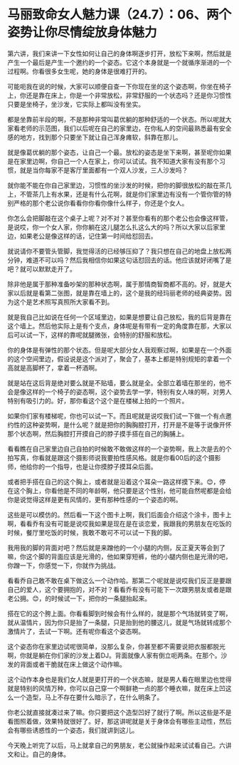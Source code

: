 # 马丽致命女人魅力课（24.7）：06、两个姿势让你尽情绽放身体魅力

第六讲，我们来讲一下女性如何让自己的身体啊逐步打开，放松下来啊，然后就是产生一个最后是产生一个邀约的一个姿态。它这个本身就是一个就循序渐进的一个过程啊。你看很多女生呢，她的身体是很难打开的。

可能呃我在说的时候，大家可以顺便自查一下你现在坐的这个姿态啊，你坐在椅子上，你还是靠在床上，你是一个非常放松，非常舒服的一个状态吗？还是你习惯性只要是坐椅子，坐沙发，它实际上都叫没有坐实。

都是坐靠前半段的啊，不是那种非常叫葛优躺的那种舒适的一个状态。所以呢就大家看老师的示范图，我们以后呢在自己的家里边，在你私人的空间最熟悉最有安全感的地方，找到那个只要坐下就让自己浑身瘫软，斜靠在那儿。

就是像葛优躺的那个姿态，让自己一个最。放松的姿态是坐下来啊，甚至呢你如果是在家里边啊，你自己一个人在家上，你可以试试。我不知道大家有没有那个习惯，就是当你每家不是客厅里面都有一个双人沙发，三人沙发吗？

就你能不能在你自己家里边，习惯性的坐沙发的时候，把你的脚很放松的敲在茶几上，不管茶几上有水果，还是有什么花啊，就是你们家里边有没有一个管你管的特别严格的那个老公说你看看你你看你像什么样子，你还是个女人。

你怎么会把脚敲在这个桌子上呢？对不对？甚至你看有的那个老公也会像这样管，是说哎，你一个女人家，你你躺在这儿腿怎么扎这么大的吗？所以大家以后家里边，如果老公是像这样的话，记住第一时间给怼回去。

就说请你不要管头管脚，我觉得活的已经够压抑了？我只想在自己的地盘上放松两分钟，难道不可以吗？然后我相信你如果这句话怼回去的话。他应该就好闭嘴了是吧？就可以默默走开了。

除非他是属于那种准备吵架的那种状态啊，属于那情商智商都不高的。好，就是大家以后就是看第二张图，就是靠在墙上的，这个是我的经玛丽老师的经典姿势。因为这个是艺术照写真照所大家看不到。

就是我自己比如说在任何一个区域里边，如果是想要让自己放松，我的后背是靠在这个墙上。然后他实际上是有个支点，身体呢是有带有一定的角度靠在那，大家以后可以试一下，这样的靠呢就腿微张，会特别的舒服和放松。

你的身体是有弹性的那个状态。但是呢大部分女人我观察过啊，如果是在一个外面的这个空间里边，假设说是这个派对了，聚会了，基本上都是特别规矩的拿着一个高就是高脚杯了，拿着一杯酒啊。

就是站在这后背是绝对要么就是不贴墙，要么就是全。全部立着墙在那坐的，他不会是像这样的一个椅子的姿态啊，这个姿势去学一学，特别有女人味的啊，对男人特别有吸引力的。好，那你看这个这个是在楼梯上拍的一个照片。

如果你们家有楼梯呢，你也可以试一下。而且呢就是说哎我们试一下做一个有点邀约性的这种姿势啊，是什么呢？就是把你的胸胸腔打开，打开是不是等于说像开怀那个状态啊，然后胸腔打开摸自己的脖子摸手搭在自己的胸脯上。

看看瞧在自己家里边自己自拍的时候敢不敢做这样的一个姿势啊，我上次是去的个拍写真，你看就是跟这个摄影师说我要拍性感风格。就是你看00后的这个摄影师，他给你的一个指导，也是让你摸脖子摸耳朵后面。

或者把手搭在自己的这个胸上，或者就是沿着这个耳朵一路这样摸下来。😊，停在这个胸上，你看他是不同的年龄啊，他只要是这个性别，他可能自然呢都是会给你是说觉得这样是更有风情的，更有那种性感的一个姿态的啊。

这些是可以模仿的。然后看一下这个图卡上啊，我们后面会介绍这个涂卡，图卡上啊，看看乔有没有可能是说哎我如果是现在是在谈恋爱，我跟我的男朋友在吃饭的时候，餐厅里吃饭的时候，我敢不敢可不可以试一下我的脚。

我用我的脚的背面对吧？然后就是来蹭他的一个小腿的内侧，反正夏天等会到了嘛，你这个脚的背面应该是光滑的，他如果穿短裤，他的小腿内侧也是光滑的吧，你蹭一下，你感觉一下，你就作为挑战。

看看乔自己敢不敢在桌下做这么一个动作哈。那第二个呢就是说哎我们反正是要跟自己的爱人，这个要拥抱的，对不对？看看乔有没有可能下一次跟男朋友或者是跟老公拥。😊，的时候试一下，把你的一条腿抬起来。

搭在它的这个胯上面。你看看脚到时候会有什么样的，就是那个气场就转变了啊，就从温情片，因为你只是抬了一条腿，只是抬到他的腰这儿，就是气场就转成那个激情片了，去试一下啊。还有呢你看这个姿态啊。

这个姿态你在家里边试呢很简单，没那么复杂，你甚至都不需要说把衣服都脱光啊，你就是躺在你们家的沙发上着DJ。背面就像人家有倒立呃两条。在那个。沙发的背面或者干脆就在床上做这个动作嘛。

这个动作本身也是我们女人就是更打开的一个状态嘛，就是男人看在眼里边也觉得就是特别的风情万种，你可以自己穿一个啊鲜艳一点的那个睡衣嘛，就在床上凹这么一个造型，马上不存在要什么暗示了，在什么明条了。

你老公就直接就凑过来了嘛。你只要把这个造型凹好了就行了啊。所以这些是不是看图照着做，效果特就很好了。好，那这讲呢就是关于身体会有哪些主动性，然后会有哪些诱惑性的一个姿态，我们就讲到这儿。

今天晚上听完了以后，马上就拿自己的男朋友，老公就操作起来试试看自己。六讲文和让。自己的身体。